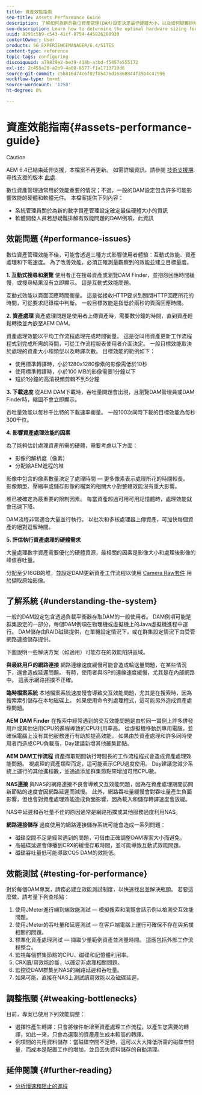 ```yaml
---
title: 資產效能指南
seo-title: Assets Performance Guide
description: 了解如何為新的數位資產管理(DAM)設定決定最佳硬體大小，以及如何疑難排解效能問題
seo-description: Learn how to determine the optimal hardware sizing for a new Digital Asset Management (DAM) setup and how to troubleshoot performance issues
uuid: 8291c5b9-c543-41cf-8754-445826200930
contentOwner: User
products: SG_EXPERIENCEMANAGER/6.4/SITES
content-type: reference
topic-tags: configuring
discoiquuid: a79839e2-be39-418b-a3bd-f5457e555172
exl-id: 2c455a20-a2b9-4a80-8577-f1a1713710d6
source-git-commit: c5b816d74c6f02f85476d16868844f39b4c47996
workflow-type: tm+mt
source-wordcount: '1258'
ht-degree: 0%

---
```


# 資產效能指南{#assets-performance-guide}

>[!CAUTION]
>
>AEM 6.4已結束延伸支援，本檔案不再更新。 如需詳細資訊，請參閱 [技術支援期](https://helpx.adobe.com//tw/support/programs/eol-matrix.html). 尋找支援的版本 [此處](https://experienceleague.adobe.com/docs/).

數位資產管理通常用於效能重要的情況；不過，一般的DAM設定包含許多可能影響效能的硬體和軟體元件。 本檔案提供下列內容：

* 系統管理員關於為新的數字資產管理設定確定最佳硬體大小的資訊
* 軟體開發人員若想疑難排解有效能問題的DAM例項，此資訊

## 效能問題 {#performance-issues}

數位資產管理效能不佳，可能會透過三種方式影響使用者體驗：互動式效能、資產處理和下載速度。 為了改善效能，必須正確測量觀察到的效能並建立目標量度。

**1. 互動式搜尋和瀏覽** 使用者正在搜尋資產或瀏覽DAM Finder，並抱怨回應時間緩慢，或搜尋結果沒有立即顯示。 這是互動式效能問題。

互動式效能以頁面回應時間衡量。 這是從接收HTTP要求到關閉HTTP回應所花的時間，可從要求記錄檔中判斷。 一般目標效能是指低於兩秒的頁面回應時間。

**2. 資產處理** 資產處理問題是使用者上傳資產時，需要數分鐘的時間，直到資產輕鬆轉換並內嵌至AEM DAM。

資產處理效能以平均工作流程處理完成時間衡量。 這是從叫用資產更新工作流程程式到完成所需的時間，可從工作流程報表使用者介面決定。 一般目標效能取決於處理的資產大小和類型以及轉譯次數。 目標效能的範例如下：

* 使用標準轉譯時，小於1280x1280像素的影像需低於10秒
* 使用標準轉譯時，小於100 MB的影像需要1分鐘以下
* 短於1分鐘的高清視頻剪輯不到5分鐘

**3. 下載速度** 從AEM DAM下載時，吞吐量問題會出現，且瀏覽DAM管理員或DAM Finder時，縮圖不會立即顯示。

吞吐量效能以每秒千比特的下載速率衡量。 一般100次同時下載的目標效能為每秒300千位。

**4. 影響資產處理效能的因素**

為了能夠估計處理資產所需的硬體，需要考慮以下方面：

* 影像的解析度（像素）
* 分配給AEM進程的堆

影像中包含的像素數量決定了處理時間 — 更多像素表示處理所花的時間較長。\
影像類型、壓縮率或儲存影像的檔案的相關大小對整體效能沒有重大影響。

堆已被確定為最重要的限制因素。 每當資產超過可用可用記憶體時，處理效能就會迅速下降。

DAM流程非常適合大量並行執行。 以批次和多核處理器上傳資產，可加快每個資產的絕對逗留時間。

**5. 評估執行資產處理的硬體需求**

大量處理數字資產需要優化的硬體資源，最相關的因素是影像大小和處理後影像的峰值吞吐量。

分配至少16GB的堆，並設定DAM更新資產工作流程以使用 [Camera Raw套件](/help/assets/camera-raw.md) 用於擷取原始影像。

## 了解系統 {#understanding-the-system}

一般的DAM設定包含透過負載平衡器存取DAM的一般使用者。 DAM例項可能是群集設定的一部分，每個DAM例項在物理機或虛擬機上的Java虛擬機進程中運行。 DAM儲存由RAID磁碟提供，在單機設定情況下，或在群集設定情況下由受管網路連接儲存提供。

下圖說明一些解決方案（如適用）可能存在的效能陷阱區域。

**與最終用戶的網路連接** 網路連線速度緩慢可能會造成輸送量問題，在某些情況下，還會造成延遲問題。 有時，使用者與ISP的連線速度緩慢，尤其是在內部網路中。 這表示網路拓撲不正確。

**臨時檔案系統** 本地檔案系統速度慢會導致交互效能問題，尤其是在搜索時，因為搜索索引儲存在本地磁碟上。 如果使用命令列處理程式，這可能另外造成資產處理問題。

**AEM DAM Finder** 在搜索中經常遇到的交互效能問題是由於同一實例上許多併發用戶或其他佔用CPU的進程導致的CPU利用率高。 從虛擬機移動到專用電腦，並確保電腦上沒有其他服務運行有助於提高效能。 如果由於資產處理和許多同時使用者而造成CPU負載高，Day建議新增其他叢集節點。

**AEM DAM工作流程** 資產擷取期間執行時間長的工作流程程式會造成資產處理效能問題。 視處理的資產類型而定，這可能表示CPU過度使用。 Day建議您減少系統上運行的其他進程數，並通過添加群集節點來增加可用CPU數。

**NAS連接** 與NAS的網路連接不良會導致交互效能問題，因為在資產處理期間訪問新節點的速度會因網路延遲而減慢。 此外，網路吞吐量緩慢會對吞吐量產生負面影響，但也會對資產處理效能造成負面影響，因為載入和儲存轉譯速度會放緩。

NAS中延遲和吞吐量不佳的原因通常是網路拓撲或其他服務過度利用NAS。

**網路連接儲存** 過度使用的網路連接儲存系統可能會造成一系列問題：

* 磁碟空間不足是經常遇到的問題，可借由正確調整DAM專案大小而避免。
* 高磁碟延遲會傳播到CRX的緩慢存取時間，並可能導致互動式效能問題。
* 磁碟吞吐量低可能導致CQ5 DAM的效能低。

## 效能測試 {#testing-for-performance}

對於每個DAM專案，請務必建立效能測試制度，以快速找出並解決瓶頸。 若要這麼做，請考量下列查核點：

1. 使用JMeter進行端到端效能測試 — 模擬搜索和瀏覽會話示例以檢測交互效能問題。
1. 使用JMeter的吞吐量和延遲測試 — 在客戶端電腦上運行可確保不存在與拓撲相關的問題。
1. 標準化資產處理測試 — 擷取少量範例資產並測量時間。 這應包括外部工作流程整合。
1. 監視每個群集節點的CPU、磁碟和記憶體利用率。
1. CRX讀/寫效能診斷，以確定非處理相關問題。
1. 監控從DAM群集到NAS的網路延遲和吞吐量。
1. 如果可能，直接在NAS上測試讀寫效能以及磁碟延遲。

## 調整瓶頸 {#tweaking-bottlenecks}

目前，專案已使用下列效能調整：

* 選擇性產生轉譯：只會將條件新增至資產處理工作流程，以產生您需要的轉譯，如此一來，只會為選取的資產產生成本較高的轉譯。
* 例項間的共用資料儲存：當磁碟空間不足時，這可以大大降低所需的磁碟空間量，而成本是配置工作的增加，並且丟失資料儲存的自動清理。

## 延伸閱讀 {#further-reading}

* [分析慢速和阻止的進程](https://helpx.adobe.com/experience-manager/kb/AnalyzeSlowAndBlockedProcesses.html)
